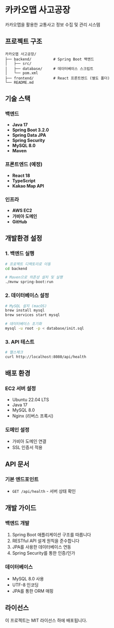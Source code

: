 # 카카오맵 사고공장

카카오맵을 활용한 교통사고 정보 수집 및 관리 시스템

## 프로젝트 구조

```
카카오맵 사고공장/
├── backend/          # Spring Boot 백엔드
│   ├── src/
│   ├── database/     # 데이터베이스 스크립트
│   └── pom.xml
├── frontend/         # React 프론트엔드 (별도 폴더)
└── README.md
```

## 기술 스택

### 백엔드
- **Java 17**
- **Spring Boot 3.2.0**
- **Spring Data JPA**
- **Spring Security**
- **MySQL 8.0**
- **Maven**

### 프론트엔드 (예정)
- **React 18**
- **TypeScript**
- **Kakao Map API**

### 인프라
- **AWS EC2**
- **가비아 도메인**
- **GitHub**

## 개발환경 설정

### 1. 백엔드 실행

```bash
# 프로젝트 디렉토리로 이동
cd backend

# Maven으로 의존성 설치 및 실행
./mvnw spring-boot:run
```

### 2. 데이터베이스 설정

```bash
# MySQL 설치 (macOS)
brew install mysql
brew services start mysql

# 데이터베이스 초기화
mysql -u root -p < database/init.sql
```

### 3. API 테스트

```bash
# 헬스체크
curl http://localhost:8080/api/health
```

## 배포 환경

### EC2 서버 설정
- Ubuntu 22.04 LTS
- Java 17
- MySQL 8.0
- Nginx (리버스 프록시)

### 도메인 설정
- 가비아 도메인 연결
- SSL 인증서 적용

## API 문서

### 기본 엔드포인트
- `GET /api/health` - 서버 상태 확인

## 개발 가이드

### 백엔드 개발
1. Spring Boot 애플리케이션 구조를 따릅니다
2. RESTful API 설계 원칙을 준수합니다
3. JPA를 사용한 데이터베이스 연동
4. Spring Security를 통한 인증/인가

### 데이터베이스
- MySQL 8.0 사용
- UTF-8 인코딩
- JPA를 통한 ORM 매핑

## 라이선스

이 프로젝트는 MIT 라이선스 하에 배포됩니다.
